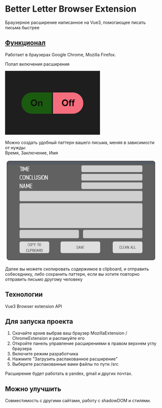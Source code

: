 # Better Letter Browser Extension

Браузерное расширение написанное на Vue3, помогающее 
писать письма быстрее

## [Функционал](https://www.youtube.com/watch?v=aPZyuJ9RF5k)
Работает в браузерах Google Chrome, Mozilla Firefox. 

Попап включения расширения

![Screenshot](/docs/popup.png)

Можно создать удобный паттерн вашего письма, меняя в зависимости от нужды: \
Время, Заключение, Имя

![Screenshot](/docs/extension.png)

Далее вы можете скопировать содержимое в clipboard, и отправить собеседнику,
либо сохранить паттерн, если вы хотите повторно 
отправить письмо другому человеку


## Технологии
Vue3
Browser extension API

## Для запуска проекта

1. Скачайте архив выбрав ваш браузер MozillaExtension / ChromeExtension 
и распакуйте его
2. Откройте панель управление расширениями в правом верхнем углу браузера
3. Включите режим разработчика
4. Нажмите "Загрузить распакованное расширение"
5. Выберете распакованные вами файлы по пути /src 

Расширение будет работать в yandex, gmail и других почтах.

## Можно улучшить
Совместимость с другими сайтами,
работу с shadowDOM и стилями.
